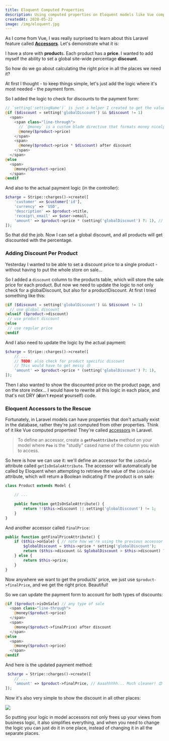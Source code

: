 ```yaml
---
title: Eloquent Computed Properties
description: Using computed properties on Eloquent models like Vue computed properties
createdAt: 2020-05-22
image: /img/eloquent.jpg
---
```


As I come from Vue, I was really surprised to learn about this Laravel feature called [**Accessors**](https://laravel.com/docs/7.x/eloquent-mutators#introduction). Let's demonstrate what it is:

I have a store with **product**s. Each product has a **price**. I wanted to add myself the ability to set a global site-wide percentage **discount**.

So how do we go about calculating the right price in all the places we need it?

At first I thought - to keep things simple, let's just add the logic where it's most needed - the payment form.

So I added the logic to check for discounts to the payment form:

```php
// `setting('settingName')` is just a helper I created to get the value of global settings (with caching built in)
@if ($discount = setting('globalDiscount') && $discount != 1)
  <span>
    <span class="line-through">
      // `@money` is a custom blade directive that formats money nicely
      @money($product->price)
    </span>
    <span>
      @money($product->price * $discount) after discount
    </span>
  </span>
@else
  <span>
    @money($product->price)
  </span>
@endif
```

And also to the actual payment logic (in the controller):

```php
$charge = Stripe::charges()->create([
    'customer' => $customer['id'],
    'currency' => 'USD',
    'description' => $product->title,
    'receipt\_email' => $user->email,
    'amount' => $product->price * (setting('globalDiscount') ?: 1), // ahhh this nice ternary shorthand syntax of PHP...
]);
```

So that did the job. Now I can set a global discount, and all products will get discounted with the percentage.

### Adding Discount Per Product

Yesterday I wanted to be able to set a discount price to a single product - without having to put the whole store on sale...

So I added a `discount` column to the products table, which will store the sale price for each product. But now we need to update the logic to not only check for a globalDiscount, but also for a productDiscount. At first I tried something like this:

```php
@if ($discount = setting('globalDiscount') && $discount != 1)
  // use global discount
@elseif ($product->discount)
 // use product discount
@else
 // use regular price
@endif
```

And I also need to update the logic by the actual payment:

```php
$charge = Stripe::charges()->create([
    // ...
    // TODO: also check for product specific discount
    // This would have to get messy 😢
    'amount' => $product->price * (setting('globalDiscount') ?: 1),
]);
```

Then I also wanted to show the discounted price on the product page, and on the store index... I would have to rewrite all this logic in each place, and that's not DRY (**d**on't **r**epeat **y**ourself) code.

### Eloquent Accessors to the Rescue

Fortunately, in Laravel models can have properties that don't actually exist in the database, rather they're just computed from other properties. Think of it like Vue computed properties! They're called [accessors](https://laravel.com/docs/7.x/eloquent-mutators#introduction) in Laravel.

> To define an accessor, create a **`getFooAttribute`** method on your model where **`Foo`** is the "studly" cased name of the column you wish to access.

So here is how we can use it: we'll define an accessor for the `isOnSale` attribute called `getIsOnSaleAttribute`. The accessor will automatically be called by Eloquent when attempting to retrieve the value of the `isOnSale` attribute, which will return a Boolean indicating if the product is on sale:

```php
class Product extends Model {

    // ...

    public function getIsOnSaleAttribute() {
        return !!$this->discount || setting('globalDiscount') != 1;
    }
}
```

And another accessor called `finalPrice`:

```php
public function getFinalPriceAttribute() {
    if ($this->onSale) { // note how we're using the previous accessor here!
        $globalDiscount = $this->price * setting('globalDiscount');
        return ($this->discount && $globalDiscount > $this->discount) ? $this->discount : $globalDiscount;
    } else {
        return $this->price;
    }
}
```

Now anywhere we want to get the products' price, we just use `$product->finalPrice`, and we get the right price. Beautiful!

So we can update the payment form to account for both types of discounts:

```php
@if ($product->isOnSale) // any type of sale
  <span class="line-through">
    @money($product->price)
  </span>
  <span>
    @money($product->finalPrice) after discount
  </span>
@else
  <span>
    @money($product->price)
  </span>
@endif
```

And here is the updated payment method:

```php
 $charge = Stripe::charges()->create([
    // ...
    'amount' => $product->finalPrice, // Aaaahhhhh... Much cleaner! 😍
]);
```

Now it's also very simple to show the discount in all other places:

![](/storage/canvas/images/u3s49dlDfSNbnoHCkD5bKnaKRDtt3onniMbYGVBF.jpeg)

So putting your logic in model accessors not only frees up your views from business logic, it also simplifies everything, and when you need to change the logic you can just do it in one place, instead of changing it in all the separate places.
